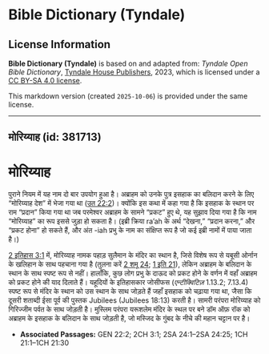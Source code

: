 # Bible Dictionary (Tyndale)

## License Information

**Bible Dictionary (Tyndale)** is based on and adapted from: _Tyndale Open Bible Dictionary_, [Tyndale House Publishers](https://tyndaleopenresources.com/), 2023, which is licensed under a [CC BY-SA 4.0 license](https://creativecommons.org/licenses/by-sa/4.0/legalcode.en).

This markdown version (created `2025-10-06`) is provided under the same license.



--------------------------------

## मोरिय्याह (id: 381713)

मोरिय्याह
=========

पुराने नियम में यह नाम दो बार उपयोग हुआ है। अब्राहम को उनके पुत्र इसहाक का बलिदान करने के लिए “मोरिय्याह देश” में भेजा गया था ([उत 22:2](https://ref.ly/Gen22:2))। क्योंकि इस कथा में कहा गया है कि इसहाक के स्थान पर राम “प्रदान” किया गया था जब परमेश्वर अब्राहम के सामने “प्रकट” हुए थे, यह सुझाव दिया गया है कि नाम “मोरिय्याह” का रूप इससे जुड़ा हो सकता है। (इब्री क्रिया ra’ah के अर्थ “देखना,” “प्रदान करना,” और “प्रकट होना” हो सकते हैं, और अंत \-iah प्रभु के नाम का संक्षिप्त रूप है जो कई इब्री नामों में पाया जाता है।)

[2 इतिहास 3:1](https://ref.ly/2Chr3:1) में, मोरिय्याह नामक पहाड़ सुलैमान के मंदिर का स्थान है, जिसे विशेष रूप से यबूसी ओर्नान के खलिहान के साथ पहचाना गया है (तुलना करें [2 शमू 24](https://ref.ly/2Sam24:1-2Sam24:25); [1 इति 21](https://ref.ly/1Chr21:1-1Chr21:30)), लेकिन अब्राहम के बलिदान के स्थान के साथ स्पष्ट रूप से नहीं। हालाँकि, कुछ लोग प्रभु के दाऊद को प्रकट होने के वर्णन में वहाँ अब्राहम को प्रकट होने की याद दिलाते हैं। यहूदियों के इतिहासकार जोसीफस (*एन्टीक्विटिज़* 1\.13\.2; 7\.13\.4\) स्पष्ट रूप से मंदिर के स्थान को उस स्थान के साथ जोड़ते हैं जहाँ इसहाक को चढ़ाया गया था, जैसा कि दूसरी शताब्दी ईसा पूर्व की पुस्तक Jubilees (Jubilees 18:13\) करती है। सामरी परंपरा मोरिय्याह को गिरिज्जीम पर्वत के साथ जोड़ती है। मुस्लिम परंपरा यरूशलेम मंदिर के स्थल पर बने डॉम ऑफ़ रॉक को अब्राहम के इसहाक के बलिदान के साथ जोड़ती है, जो मस्जिद के गुंबद के नीचे की महान चट्टान पर है।

* **Associated Passages:** GEN 22:2; 2CH 3:1; 2SA 24:1–2SA 24:25; 1CH 21:1–1CH 21:30

